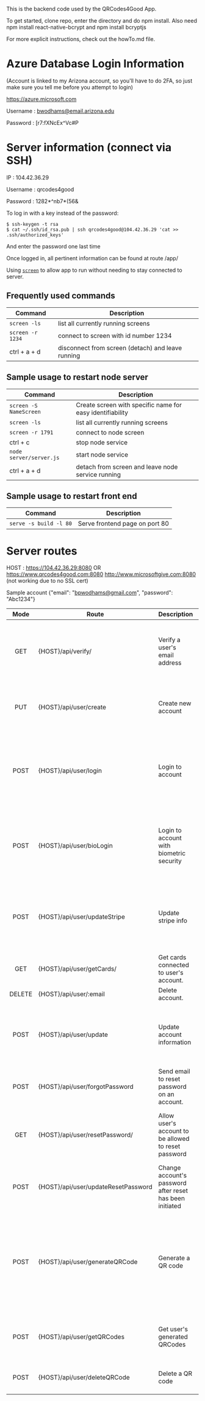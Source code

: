 This is the backend code used by the QRCodes4Good App.

To get started, clone repo, enter the directory and do npm install.
Also need npm install react-native-bcrypt  and npm install bcryptjs

For more explicit instructions, check out the howTo.md file.

Azure Database Login Information
================================
(Account is linked to my Arizona account, so you'll have to do 2FA, so just make sure you tell me before you attempt to login)

https://azure.microsoft.com

Username : bwodhams@email.arizona.edu

Password : [r7:fXNcEx^Vc#P

Server information (connect via SSH)
====================================
IP : 104.42.36.29

Username : qrcodes4good

Password : 1282*^nb7*(56&

To log in with a key instead of the password:

```
$ ssh-keygen -t rsa
$ cat ~/.ssh/id_rsa.pub | ssh qrcodes4good@104.42.36.29 'cat >> .ssh/authorized_keys'
```

And enter the password one last time

Once logged in, all pertinent information can  be found at route 
/app/

Using [`screen`](https://linux.die.net/man/1/screen) to allow app to run without needing to stay connected to server. 

Frequently used commands
------------------------
| Command | Description |
| ------- | ----------- |
| `screen -ls` | list all currently running screens |
| `screen -r 1234` | connect to screen with id number 1234 |
| ctrl + a + d | disconnect from screen (detach) and leave running |

Sample usage to restart node server
-----------------------------------
| Command | Description |
| ------- | ----------- |
| `screen -S NameScreen` | Create screen with specific name for easy identifiability |
| `screen -ls` | list all currently running screens |
| `screen -r 1791` | connect to node screen |
| ctrl + c | stop node service |
| `node server/server.js` | start node service |
| ctrl + a + d | detach from screen and leave node service running |


Sample usage to restart front end
---------------------------------
| Command | Description |
| ------- | ----------- |
| `serve -s build -l 80` | Serve frontend page on port 80 |



Server routes
=============
HOST : https://104.42.36.29:8080   OR  https://www.qrcodes4good.com:8080       http://www.microsoftgive.com:8080 (not working due to no SSL cert)

Sample account {"email": "bpwodhams@gmail.com", "password": "Abc1234"}

| Mode | Route | Description | Expected Input | Expected Output | Sample Usage |
| :---: | ----- | ----------- | -------------- | ------------ | -------- |
| GET  |  {HOST}/api/verify/ | Verify a user's email address | Email address and the verification code - these values are automatically included in the email sent to the user, so all they have to do is click the link to verify. | JSON object {"message": "some message"} | /api/verify/:email&:code |
| PUT | {HOST}/api/user/create | Create new account | Body containing email, name, password, confirmPassword | JSON object {"message": "some message", "accountCreated": true or false} | /api/create  with request body of {"email": "random@gmail.com", "name": "Random Name", "password": "randomPassword", "confirmPassword": "randomPassword"} |
| POST | {HOST}/api/user/login | Login to account | Body containing email, inputPassword, devId. Code can detect type of login based on sent variables. Email is always required. | JSON object {"message": "someMessage", "loggedIn": true or false, "loginAuthToken": "1234", "touchAuthToken": "1234", "name": "account name"} | /api/user/login  with request body of {"email": "random@gmail.com", "inputPassword": "randomPassword", "devId": "1234"} |
| POST | {HOST}/api/user/bioLogin | Login to account with biometric security | Body containing biometric token and unique device id. | JSON object {"message": "someMessage", "loggedIn": T/F, "loginAuthToken": "1234", "touchAuthToken": "1234", "name": "account name"} | /api/user/bioLogin with request body of {"touchAuthToken": "1234", "devId": "1234"} |
| POST | {HOST}/api/user/updateStripe | Update stripe info | Body containing email, creditCard, cvv, billingFirstName, billingLastName, billingAddress, billingCity, billingState, billingZip | JSON object of the user {\_id, email, name, passwordHash, emailVerifCode, stripeData[]} | /api/user/updateStripe   with request body of {"email": "random@gmail.com", "creditCard": "123456789", "exp": "02/2019", "cvv": "123", "billingFirstName": "First", "billingLastName": "Last", "billingAddress": "123 Random Street", "billingCity": "Tucson", "billingState": "AZ", "billingZip": "12345"} |
| GET | {HOST}/api/user/getCards/ | Get cards connected to user's account. | Email address | JSON object stripData{}| /api/user/getCards/:random@gmail.com |
| DELETE | {HOST}/api/user/:email | Delete account. | Email address | JSON object of deleted user | /api/user/random@gmail.com |
| POST | {HOST}/api/user/update | Update account information | Body containing email, newEmail, name, currentPassword, newPassword, confirmNewPassword. Email is always required. | JSON object {"message": "someMessage"} | /api/user/update with request body of {"email": "random@gmail.com", "name": "New Name"} |
| POST | {HOST}/api/user/forgotPassword | Send email to reset password on an account. | Email address | JSON object {"message": "some message"} | /api/user/forgotPassword with request body of {"email": "random@gmail.com"} |
| GET | {HOST}/api/user/resetPassword/ | Allow user's account to be allowed to reset password | Email address and verification code - these values are automatically included in the email sent to the user, so all they have to do is click the link. | JSON object {"message": "some message"} | /api/user/resetPassword/:email&:code |
| POST | {HOST}/api/user/updateResetPassword | Change account's password after reset has been initiated | Email address, resetPasswordCode (obtained from resetPassword link), newPassword, confirmNewPassword | JSON object {"message" : "some message"} | /api/user/updateResetPassword with body of {"email": "random@gmail.com", "resetPasswordCode": "12345", "newPassword": "randomPassword", "confirmNewPassword": "randomPassword"} |
| POST | {HOST}/api/user/generateQRCode | Generate a QR code | Body containing email, loginAuthToken, defaultAmount, paymentType, qrCodeGivenName | JSON object {"message": "some message", "qrcodeData": "generated qrcode in data form", "qrcodeString": "generated qrcode in string form (svg form for displaying in react)"} | /api/user/generateQRCode with body of {"email": "random@gmail.com", "loginAuthToken": "userLoginAuthToken", "defaultAmount": "5", "paymentType": "Tip", "qrCodeGivenName": "Valet Parking Code"} |
| POST | {HOST}/api/user/getQRCodes | Get user's generated QRCodes | Body containing email, loginAuthToken | JSON object {"message": "some message", "qrcodes": "array of all generated qrcodes for user"} | /api/user/getQRCodes with body of {"email": "random@gmail.com", "loginAuthToken": "userLoginAuthToken"} |
| POST | {HOST}/api/user/deleteQRCode | Delete a QR code | Body containing email, loginAuthToken, deleteID | JSON object {"message": "some message"} | /api/user/deleteQRCode with body of {"email": "random@gmail.com", "loginAuthToken": "userLoginAuthToken", "deleteID": 0} |